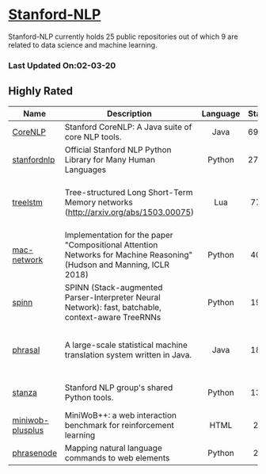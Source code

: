 # [Stanford-NLP](https://github.com/stanfordnlp)

Stanford-NLP currently holds 25 public repositories out of which 9 are related to data science and machine learning.

 ### Last Updated On:02-03-20

## Highly Rated

| Name | Description | Language | Stars | License |
| ---- | ----------- | :--------: | :-----: | :-------: |
 | [CoreNLP](https://github.com/stanfordnlp/CoreNLP) | Stanford CoreNLP: A Java suite of core NLP tools. | Java | 6976 | Other |
| [stanfordnlp](https://github.com/stanfordnlp/stanfordnlp) | Official Stanford NLP Python Library for Many Human Languages | Python | 2791 | Other |
| [treelstm](https://github.com/stanfordnlp/treelstm) | Tree-structured Long Short-Term Memory networks (http://arxiv.org/abs/1503.00075) | Lua | 776 | GNU General Public License v2.0 |
| [mac-network](https://github.com/stanfordnlp/mac-network) | Implementation for the paper "Compositional Attention Networks for Machine Reasoning" (Hudson and Manning, ICLR 2018) | Python | 406 | Apache License 2.0 |
| [spinn](https://github.com/stanfordnlp/spinn) | SPINN (Stack-augmented Parser-Interpreter Neural Network): fast, batchable, context-aware TreeRNNs | Python | 190 | MIT License |
| [phrasal](https://github.com/stanfordnlp/phrasal) | A large-scale statistical machine translation system written in Java. | Java | 181 | GNU General Public License v3.0 |
| [stanza](https://github.com/stanfordnlp/stanza) | Stanford NLP group's shared Python tools. | Python | 139 | Apache License 2.0 |
| [miniwob-plusplus](https://github.com/stanfordnlp/miniwob-plusplus) | MiniWoB++: a web interaction benchmark for reinforcement learning | HTML | 29 | Other |
| [phrasenode](https://github.com/stanfordnlp/phrasenode) | Mapping natural language commands to web elements | Python | 22 | Other |
